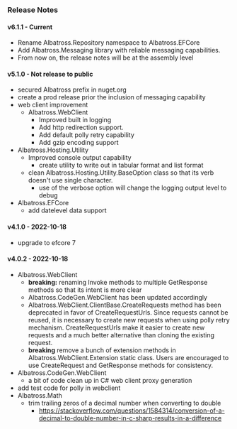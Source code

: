 ### Release Notes
#### v6.1.1 - Current
* Rename Albatross.Repository namespace to Albatross.EFCore
* Add Albatross.Messaging library with reliable messaging capabilities.
* From now on, the release notes will be at the assembly level
#### v5.1.0 - Not release to public
* secured Albatross prefix in nuget.org
* create a prod release prior the inclusion of messaging capability
* web client improvement
	- Albatross.WebClient 
		* Improved built in logging
		* Add http redirection support.
		* Add default polly retry capability
		* Add gzip encoding support
* Albatross.Hosting.Utility
	- Improved console output capability
		* create utility to write out in tabular format and list format
	- clean Albatross.Hosting.Utility.BaseOption class so that its verb doesn't use single character.
		* use of the verbose option will change the logging output level to debug
* Albatross.EFCore
	- add datelevel data support
#### v4.1.0 - 2022-10-18
* upgrade to efcore 7
#### v4.0.2 - 2022-10-18
* Albatross.WebClient
	- **breaking:** renaming Invoke methods to multiple GetResponse methods so that its intent is more clear
	- Albatross.CodeGen.WebClient has been updated accordingly
	- Albatross.WebClient.ClientBase.CreateRequests method has been deprecated in favor of CreateRequestUrls.  Since requests cannot be reused, it is necessary to create new requests when using polly retry mechanism.  CreateRequestUrls make it easier to create new requests and a much better alternative than cloning the existing request.
	- **breaking** remove a bunch of extension methods in Albatross.WebClient.Extension static class.  Users are encouraged to use CreateRequest and GetResponse methods for consistency.
* Albatross.CodeGen.WebClient
	- a bit of code clean up in C# web client proxy generation
* add test code for polly in webclient
* Albatross.Math
	- trim trailing zeros of a decimal number when converting to double
		* https://stackoverflow.com/questions/1584314/conversion-of-a-decimal-to-double-number-in-c-sharp-results-in-a-difference